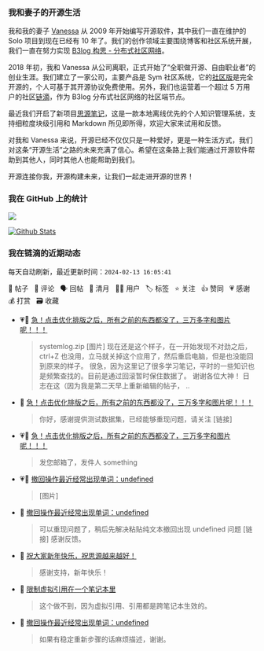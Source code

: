 ### 我和妻子的开源生活

我和我的妻子 [Vanessa](https://github.com/Vanessa219) 从 2009 年开始编写开源软件，其中我们一直在维护的 Solo 项目到现在已经有 10 年了。我们的创作领域主要围绕博客和社区系统开展，我们一直在努力实现 [B3log 构思 - 分布式社区网络](https://ld246.com/article/1546941897596)。

2018 年初，我和 Vanessa 从公司离职，正式开始了“全职做开源、自由职业者”的创业生涯。我们建立了一家公司，主要产品是 Sym 社区系统，它的[社区版](https://github.com/88250/symphony)是完全开源的，个人可基于其开源协议免费使用。另外，我们也运营着一个超过 5 万用户的社区[链滴](https://ld246.com)，作为 B3log 分布式社区网络的社区端节点。

最近我们开启了新项目[思源笔记](https://github.com/siyuan-note/siyuan)，这是一款本地离线优先的个人知识管理系统，支持细粒度块级引用和 Markdown 所见即所得，欢迎大家来试用和反馈。

对我和 Vanessa 来说，开源已经不仅仅只是一种爱好，更是一种生活方式，我们对这条“开源生活”之路的未来充满了信心。希望在这条路上我们能通过开源软件帮助到其他人，同时其他人也能帮助到我们。

开源连接你我，开源构建未来，让我们一起走进开源的世界！

### 我在 GitHub 上的统计

<a title="Hits" target="_blank" href="https://github.com/88250/88250"><img src="https://hits.b3log.org/88250/88250.svg"></a>

[![Github Stats](https://github-readme-stats.vercel.app/api?username=88250&theme=tokyonight&show_icons=true)](https://github.com/88250)

<!--events start -->

### 我在链滴的近期动态

每天自动刷新，最近更新时间：`2024-02-13 16:05:41`

📝 帖子 &nbsp; 💬 评论 &nbsp; 🗣 回帖 &nbsp; 🌙 清月 &nbsp; 👨‍💻 用户 &nbsp; 🏷️ 标签 &nbsp; ⭐️ 关注 &nbsp; 👍 赞同 &nbsp; 💗 感谢 &nbsp; 💰 打赏 &nbsp; 🗃 收藏

* 💗📝 [急！点击优化排版之后，所有之前的东西都没了，三万多字和图片呢！！！](https://ld246.com/article/1707647076145)

  > systemlog.zip [图片] 现在还是这个样子，在一开始发现不对劲之后，ctrl+Z 也没用，立马就关掉这个应用了，然后重启电脑，但是也没能回到原来的样子。 很急，因为这里记了很多学习笔记，平时的一些知识也是频繁查找的。目前是通过回滚暂时保住数据了。 谢谢各位大神！ 日志在这（因为我是第二天早上重新编辑的帖子， ..
* 💬 [急！点击优化排版之后，所有之前的东西都没了，三万多字和图片呢！！！](https://ld246.com/article/1707647076145/comment/1707792518027#comments)

  > 你好，感谢提供测试数据集，已经能够重现问题，请关注 [链接]
* 💗💬 [急！点击优化排版之后，所有之前的东西都没了，三万多字和图片呢！！！](https://ld246.com/article/1707647076145/comment/1707728218217#comments)

  > 发您邮箱了，发件人 something
* 💗📝 [撤回操作最近经常出现单词：undefined](https://ld246.com/article/1707705418654)

  > [图片]
* 💬 [撤回操作最近经常出现单词：undefined](https://ld246.com/article/1707705418654/comment/1707708850454#comments)

  > 可以重现问题了，稍后先解决粘贴纯文本撤回出现 undefined 问题 [链接] 感谢反馈。
* 💬 [祝大家新年快乐，祝思源越来越好！](https://ld246.com/article/1707632134415/comment/1707708637242#comments)

  > 感谢支持，新年快乐！
* 💬 [限制虚拟引用在一个笔记本里](https://ld246.com/article/1707671622424/comment/1707707540045#comments)

  > 这个做不到，因为虚拟引用、引用都是跨笔记本生效的。
* 💬 [撤回操作最近经常出现单词：undefined](https://ld246.com/article/1707705418654/comment/1707707499022#comments)

  > 如果有稳定重新步骤的话麻烦描述，谢谢。


<!--events end -->
